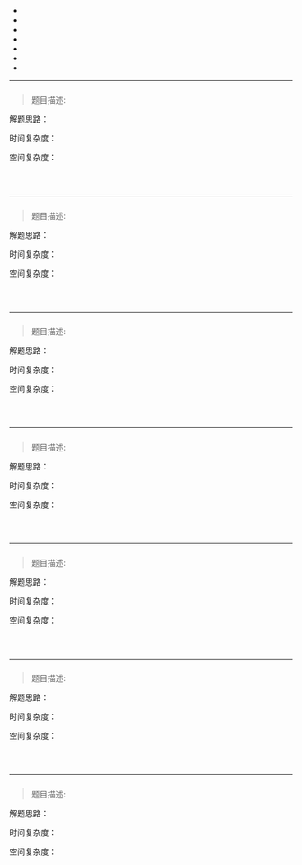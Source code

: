 - [](#)
- [](#-1)
- [](#-2)
- [](#-3)
- [](#-4)
- [](#-5)
- [](#-6)





---------------------------
##### 
>题目描述:

解题思路：

时间复杂度：

空间复杂度：

```cpp

```

<br>

---------------------------
##### 
>题目描述:

解题思路：

时间复杂度：

空间复杂度：

```cpp

```

<br>

---------------------------
##### 
>题目描述:

解题思路：

时间复杂度：

空间复杂度：

```cpp

```

<br>

---------------------------
##### 
>题目描述:

解题思路：

时间复杂度：

空间复杂度：

```cpp

```

<br>

---------------------------
##### 
>题目描述:

解题思路：

时间复杂度：

空间复杂度：

```cpp

```

<br>

---------------------------
##### 
>题目描述:

解题思路：

时间复杂度：

空间复杂度：

```cpp

```

<br>

---------------------------
##### 
>题目描述:

解题思路：

时间复杂度：

空间复杂度：

```cpp

```

<br>

